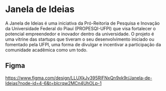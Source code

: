# Janela de Ideias

A Janela de Ideias é uma iniciativa da Pró-Reitoria de Pesquisa e Inovação da Universidade Federal do Piauí (PROPESQI-UFPI) que visa fortalecer o potencial empreendedor e inovador dentro da universidade. O projeto é uma vitrine das startups que tiveram o seu desenvolvimento iniciado ou fomentado pela UFPI, uma forma de divulgar e incentivar a participação da comunidade acadêmica como um todo.

## Figma

https://www.figma.com/design/LLUXkJv395RlFNxQn9xk9r/Janela-de-Ideias?node-id=4-6&t=blcrqw2MCn4UhOLp-1
